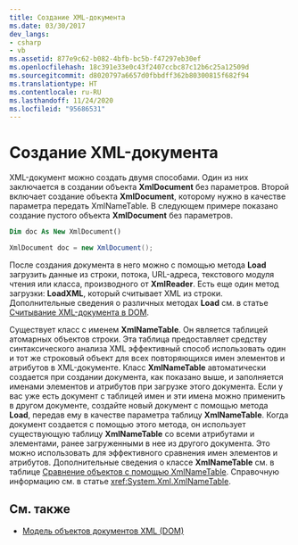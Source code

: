 ```yaml
---
title: Создание XML-документа
ms.date: 03/30/2017
dev_langs:
- csharp
- vb
ms.assetid: 877e9c62-b082-4bfb-bc5b-f47297eb30ef
ms.openlocfilehash: 18c391e33e0c43f2407ccbc87c12b6c25a12509d
ms.sourcegitcommit: d8020797a6657d0fbbdff362b80300815f682f94
ms.translationtype: HT
ms.contentlocale: ru-RU
ms.lasthandoff: 11/24/2020
ms.locfileid: "95686531"
---
```

# <a name="xml-document-creation"></a>Создание XML-документа

XML-документ можно создать двумя способами. Один из них заключается в создании объекта **XmlDocument** без параметров. Второй включает создание объекта **XmlDocument**, которому нужно в качестве параметра передать XmlNameTable. В следующем примере показано создание пустого объекта **XmlDocument** без параметров.  
  
```vb  
Dim doc As New XmlDocument()  
```  
  
```csharp  
XmlDocument doc = new XmlDocument();  
```  
  
 После создания документа в него можно с помощью метода **Load** загрузить данные из строки, потока, URL-адреса, текстового модуля чтения или класса, производного от **XmlReader**. Есть еще один метод загрузки: **LoadXML**, который считывает XML из строки. Дополнительные сведения о различных методах **Load** см. в статье [Считывание XML-документа в DOM](reading-an-xml-document-into-the-dom.md).  
  
 Существует класс с именем **XmlNameTable**. Он является таблицей атомарных объектов строки. Эта таблица предоставляет средству синтаксического анализа XML эффективный способ использовать один и тот же строковый объект для всех повторяющихся имен элементов и атрибутов в XML-документе. Класс **XmlNameTable** автоматически создается при создании документа, как показано выше, и заполняется именами элементов и атрибутов при загрузке этого документа. Если у вас уже есть документ с таблицей имен и эти имена можно применить в другом документе, создайте новый документ с помощью метода **Load**, передав ему в качестве параметра таблицу **XmlNameTable**. Когда документ создается с помощью этого метода, он использует существующую таблицу **XmlNameTable** со всеми атрибутами и элементами, ранее загруженными в нее из другого документа. Это можно использовать для эффективного сравнения имен элементов и атрибутов. Дополнительные сведения о классе **XmlNameTable** см. в таблице [Сравнение объектов с помощью XmlNameTable](object-comparison-using-xmlnametable.md). Справочную информацию см. в статье <xref:System.Xml.XmlNameTable>.  
  
## <a name="see-also"></a>См. также

- [Модель объектов документов XML (DOM)](xml-document-object-model-dom.md)
